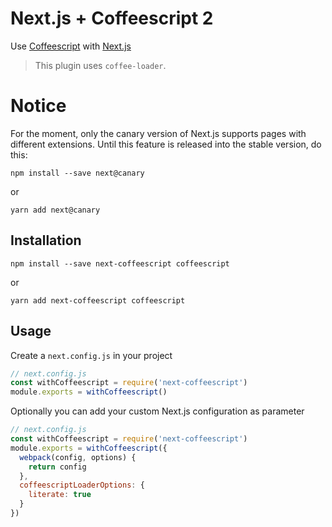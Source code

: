 # Next.js + Coffeescript 2

Use [Coffeescript](http://www.coffeescript.org/) with [Next.js](https://github.com/zeit/next.js)

> This plugin uses `coffee-loader`.

# Notice
For the moment, only the canary version of Next.js supports pages with different extensions.
Until this feature is released into the stable version, do this:
```
npm install --save next@canary
```

or

```
yarn add next@canary
```

## Installation

```
npm install --save next-coffeescript coffeescript
```

or

```
yarn add next-coffeescript coffeescript
```

## Usage

Create a `next.config.js` in your project

```js
// next.config.js
const withCoffeescript = require('next-coffeescript')
module.exports = withCoffeescript()
```

Optionally you can add your custom Next.js configuration as parameter

```js
// next.config.js
const withCoffeescript = require('next-coffeescript')
module.exports = withCoffeescript({
  webpack(config, options) {
    return config
  },
  coffeescriptLoaderOptions: {
    literate: true
  }
})
```
